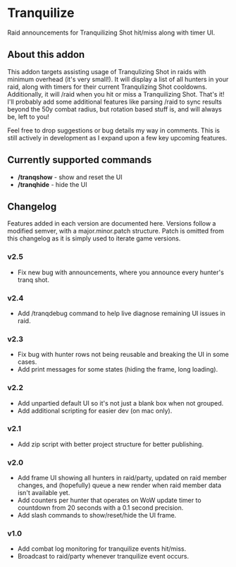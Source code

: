 # Tranquilize

Raid announcements for Tranquilizing Shot hit/miss along with timer UI.

## About this addon

This addon targets assisting usage of Tranqulizing Shot in raids with minimum overhead (it's very small!). It will display a list of all hunters in your raid, along with timers for their current Tranqulizing Shot cooldowns. Additionally, it will /raid when you hit or miss a Tranquilizing Shot. That's it! I'll probably add some additional features like parsing /raid to sync results beyond the 50y combat radius, but rotation based stuff is, and will always be, left to you!

Feel free to drop suggestions or bug details my way in comments. This is still actively in development as I expand upon a few key upcoming features.

## Currently supported commands

- **/tranqshow** - show and reset the UI
- **/tranqhide** - hide the UI

## Changelog

Features added in each version are documented here. Versions follow a modified semver, with a major.minor.patch structure. Patch is omitted from this changelog as it is simply used to iterate game versions.

### v2.5

- Fix new bug with announcements, where you announce every hunter's tranq shot.

### v2.4

- Add /tranqdebug command to help live diagnose remaining UI issues in raid.

### v2.3

- Fix bug with hunter rows not being reusable and breaking the UI in some cases.
- Add print messages for some states (hiding the frame, long loading).

### v2.2

- Add unpartied default UI so it's not just a blank box when not grouped.
- Add additional scripting for easier dev (on mac only).

### v2.1

- Add zip script with better project structure for better publishing.

### v2.0

- Add frame UI showing all hunters in raid/party, updated on raid member changes, and (hopefully) queue a new render when raid member data isn't available yet.
- Add counters per hunter that operates on WoW update timer to countdown from 20 seconds with a 0.1 second precision.
- Add slash commands to show/reset/hide the UI frame.

### v1.0

- Add combat log monitoring for tranquilize events hit/miss.
- Broadcast to raid/party whenever tranquilize event occurs.
